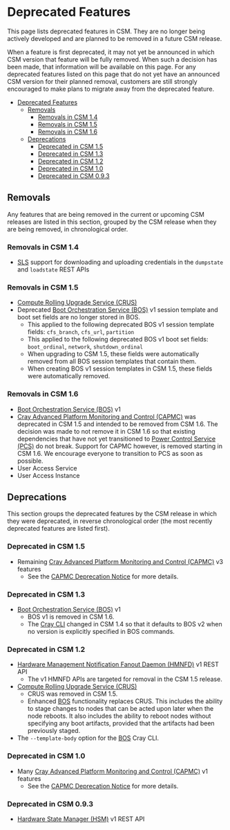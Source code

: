 # Deprecated Features

This page lists deprecated features in CSM. They are no longer being actively developed and are planned to be removed in a future CSM release.

When a feature is first deprecated, it may not yet be announced in which CSM version that feature will be fully removed. When such a decision has
been made, that information will be available on this page. For any deprecated features listed on this page that do not yet have an announced CSM
version for their planned removal, customers are still strongly encouraged to make plans to migrate away from the deprecated feature.

- [Deprecated Features](#deprecated-features)
  - [Removals](#removals)
    - [Removals in CSM 1.4](#removals-in-csm-14)
    - [Removals in CSM 1.5](#removals-in-csm-15)
    - [Removals in CSM 1.6](#removals-in-csm-16)
  - [Deprecations](#deprecations)
    - [Deprecated in CSM 1.5](#deprecated-in-csm-15)
    - [Deprecated in CSM 1.3](#deprecated-in-csm-13)
    - [Deprecated in CSM 1.2](#deprecated-in-csm-12)
    - [Deprecated in CSM 1.0](#deprecated-in-csm-10)
    - [Deprecated in CSM 0.9.3](#deprecated-in-csm-093)

## Removals

Any features that are being removed in the current or upcoming CSM releases are listed in this section, grouped by the CSM release when they are being removed,
in chronological order.

### Removals in CSM 1.4

- [SLS](../../glossary.md#system-layout-service-sls) support for downloading and uploading credentials in the `dumpstate` and `loadstate` REST APIs

### Removals in CSM 1.5

- [Compute Rolling Upgrade Service (CRUS)](../../glossary.md#compute-rolling-upgrade-service-crus)
- Deprecated [Boot Orchestration Service (BOS)](../../glossary.md#boot-orchestration-service-bos)
  v1 session template and boot set fields are no longer stored in BOS.
  - This applied to the following deprecated BOS v1 session template fields: `cfs_branch`, `cfs_url`, `partition`
  - This applied to the following deprecated BOS v1 boot set fields: `boot_ordinal`, `network`, `shutdown_ordinal`
  - When upgrading to CSM 1.5, these fields were automatically removed from all BOS session
    templates that contain them.
  - When creating BOS v1 session templates in CSM 1.5, these fields were automatically removed.

### Removals in CSM 1.6

- [Boot Orchestration Service (BOS)](../../glossary.md#boot-orchestration-service-bos) v1
- [Cray Advanced Platform Monitoring and Control (CAPMC)](../../glossary.md#cray-advanced-platform-monitoring-and-control-capmc) was deprecated in CSM 1.5 and intended to be removed from CSM 1.6.  The decision was made to not remove it in CSM 1.6 so that existing dependencies that have not yet transitioned to [Power Control Service (PCS)](../../glossary.md#power-control-service-pcs) do not break.  Support for CAPMC however, is removed starting in CSM 1.6.  We encourage everyone to transition to PCS as soon as possible.
- User Access Service
- User Access Instance

## Deprecations

This section groups the deprecated features by the CSM release in which they were deprecated, in reverse chronological order (the most recently deprecated
features are listed first).

### Deprecated in CSM 1.5

- Remaining [Cray Advanced Platform Monitoring and Control (CAPMC)](../../glossary.md#cray-advanced-platform-monitoring-and-control-capmc) v3 features
  - See the [CAPMC Deprecation Notice](CAPMC_Deprecation_Notice.md) for more details.

### Deprecated in CSM 1.3

- [Boot Orchestration Service (BOS)](../../glossary.md#boot-orchestration-service-bos) v1
  - BOS v1 is removed in CSM 1.6.
  - The [Cray CLI](../../glossary.md#cray-cli-cray) changed in CSM 1.4 so that it defaults to BOS v2 when no version is explicitly specified in BOS commands.

### Deprecated in CSM 1.2

- [Hardware Management Notification Fanout Daemon (HMNFD)](../../glossary.md#hardware-management-notification-fanout-daemon-hmnfd) v1 REST API
  - The v1 HMNFD APIs are targeted for removal in the CSM 1.5 release.
- [Compute Rolling Upgrade Service (CRUS)](../../glossary.md#compute-rolling-upgrade-service-crus)
  - CRUS was removed in CSM 1.5.
  - Enhanced [BOS](../../glossary.md#boot-orchestration-service-bos) functionality replaces CRUS. This includes the ability to stage changes to nodes that can be acted upon later when the node reboots.
    It also includes the ability to reboot nodes without specifying any boot artifacts, provided that the artifacts had been previously staged.
- The `--template-body` option for the [BOS](../../glossary.md#boot-orchestration-service-bos) Cray CLI.

### Deprecated in CSM 1.0

- Many [Cray Advanced Platform Monitoring and Control (CAPMC)](../../glossary.md#cray-advanced-platform-monitoring-and-control-capmc) v1 features
  - See the [CAPMC Deprecation Notice](CAPMC_Deprecation_Notice.md) for more details.

### Deprecated in CSM 0.9.3

- [Hardware State Manager (HSM)](../../glossary.md#hardware-state-manager-hsm) v1 REST API
